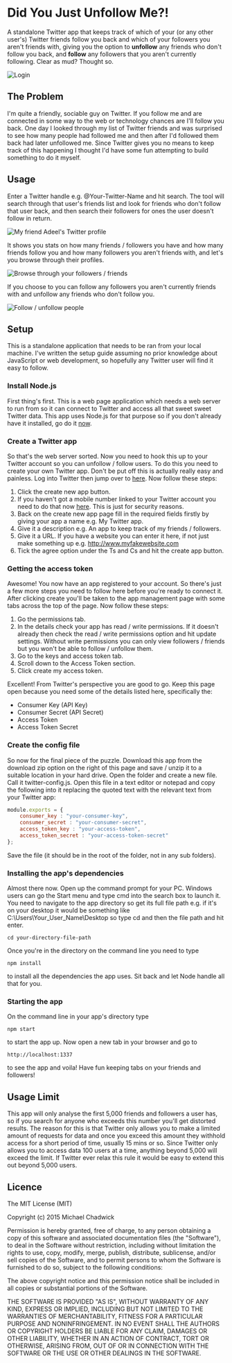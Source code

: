 # Did You Just Unfollow Me?!
A standalone Twitter app that keeps track of which of your (or any other user's) Twitter friends follow you back and which of your followers you aren't friends with, giving you the option to <strong>unfollow</strong> any friends who don't follow you back, and <strong>follow</strong> any followers that you aren't currently following. Clear as mud? Thought so.

![Login](http://mikedigitize.com/img/djjufm/dyjufm1.jpg "Login")

## The Problem
I'm quite a friendly, sociable guy on Twitter. If you follow me and are connected in some way to the web or technology chances are I'll follow you back. One day I looked through my list of Twitter friends and was surprised to see how many people had followed me and then after I'd followed them back had later unfollowed me. Since Twitter gives you no means to keep track of this happening I thought I'd have some fun attempting to build something to do it myself.

## Usage
Enter a Twitter handle e.g. @Your-Twitter-Name and hit search. The tool will search through that user's friends list and look for friends who don't follow that user back, and then search their followers for ones the user doesn't follow in return.

![My friend Adeel's Twitter profile](http://mikedigitize.com/img/djjufm/dyjufm2.jpg "Seems my friend Adeel doesn't follow many people!")

It shows you stats on how many friends / followers you have and how many friends follow you and how many followers you aren't friends with, and let's you browse through their profiles.

![Browse through your followers / friends](http://mikedigitize.com/img/djjufm/dyjufm3.jpg "Browse through your followers / friends")

If you choose to you can follow any followers you aren't currently friends with and unfollow any friends who don't follow you.

![Follow / unfollow people](http://mikedigitize.com/img/djjufm/dyjufm4.jpg "Follow / unfollow people")

## Setup
This is a standalone application that needs to be ran from your local machine. I've written the setup guide assuming no prior knowledge about JavaScript or web development, so hopefully any Twitter user will find it easy to follow.

### Install Node.js
First thing's first. This is a web page application which needs a web server to run from so it can connect to Twitter and access all that sweet sweet Twitter data. This app uses Node.js for that purpose so if you don't already have it installed, go do it [now](https://nodejs.org/download/).

### Create a Twitter app
So that's the web server sorted. Now you need to hook this up to your Twitter account so you can unfollow / follow users. To do this you need to create your own Twitter app. Don't be put off this is actually really easy and painless. Log into Twitter then jump over to [here](https://apps.twitter.com/). Now follow these steps:

1. Click the create new app button.
2. If you haven't got a mobile number linked to your Twitter account you need to do that now [here](https://twitter.com/settings/devices). This is just for security reasons.
3. Back on the create new app page fill in the required fields firstly by giving your app a name e.g. My Twitter app.
4. Give it a description e.g. An app to keep track of my friends / followers.
5. Give it a URL. If you have a website you can enter it here, if not just make something up e.g. http://www.myfakewebsite.com
6. Tick the agree option under the Ts and Cs and hit the create app button.

### Getting the access token
Awesome! You now have an app registered to your account. So there's just a few more steps you need to follow here before you're ready to connect it. After clicking create you'll be taken to the app management page with some tabs across the top of the page. Now follow these steps:

1. Go the permissions tab.
2. In the details check your app has read / write permissions. If it doesn't already then check the read / write permissions option and hit update settings. Without write permissions you can only view followers / friends but you won't be able to follow / unfollow them.
3. Go to the keys and access token tab.
4. Scroll down to the Access Token section.
5. Click create my access token.

Excellent! From Twitter's perspective you are good to go. Keep this page open because you need some of the details listed here, specifically the:

* Consumer Key (API Key)
* Consumer Secret (API Secret)
* Access Token
* Access Token Secret

### Create the config file
So now for the final piece of the puzzle. Download this app from the download zip option on the right of this page and save / unzip it to a suitable location in your hard drive. Open the folder and create a new file. Call it twitter-config.js. Open this file in a text editor or notepad and copy the following into it replacing the quoted text with the relevant text from your Twitter app:

```javascript
module.exports = {
    consumer_key : "your-consumer-key",
    consumer_secret : "your-consumer-secret",
    access_token_key : "your-access-token",
    access_token_secret : "your-access-token-secret"
};
```

Save the file (it should be in the root of the folder, not in any sub folders). 

### Installing the app's dependencies
Almost there now. Open up the command prompt for your PC. Windows users can go the Start menu and type cmd into the search box to launch it. You need to navigate to the app directory so get its full file path e.g. if it's on your desktop it would be something like C:\Users\Your_User_Name\Desktop so type cd and then the file path and hit enter. 

```unix
cd your-directory-file-path
```

Once you're in the directory on the command line you need to type

```unix
npm install
```

to install all the dependencies the app uses. Sit back and let Node handle all that for you.

### Starting the app
On the command line in your app's directory type

```unix
npm start
```

to start the app up. Now open a new tab in your browser and go to 

```unix
http://localhost:1337
```

to see the app and voila! Have fun keeping tabs on your friends and followers!

## Usage Limit
This app will only analyse the first 5,000 friends and followers a user has, so if you search for anyone who exceeds this number you'll get distorted results. The reason for this is that Twitter only allows you to make a limited amount of requests for data and once you exceed this amount they withhold access for a short period of time, usually 15 mins or so. Since Twitter only allows you to access data 100 users at a time, anything beyond 5,000 will exceed the limit. If Twitter ever relax this rule it would be easy to extend this out beyond 5,000 users.

## Licence

The MIT License (MIT)

Copyright (c) 2015 Michael Chadwick

Permission is hereby granted, free of charge, to any person obtaining a copy
of this software and associated documentation files (the "Software"), to deal
in the Software without restriction, including without limitation the rights
to use, copy, modify, merge, publish, distribute, sublicense, and/or sell
copies of the Software, and to permit persons to whom the Software is
furnished to do so, subject to the following conditions:

The above copyright notice and this permission notice shall be included in all
copies or substantial portions of the Software.

THE SOFTWARE IS PROVIDED "AS IS", WITHOUT WARRANTY OF ANY KIND, EXPRESS OR
IMPLIED, INCLUDING BUT NOT LIMITED TO THE WARRANTIES OF MERCHANTABILITY,
FITNESS FOR A PARTICULAR PURPOSE AND NONINFRINGEMENT. IN NO EVENT SHALL THE
AUTHORS OR COPYRIGHT HOLDERS BE LIABLE FOR ANY CLAIM, DAMAGES OR OTHER
LIABILITY, WHETHER IN AN ACTION OF CONTRACT, TORT OR OTHERWISE, ARISING FROM,
OUT OF OR IN CONNECTION WITH THE SOFTWARE OR THE USE OR OTHER DEALINGS IN THE
SOFTWARE.
